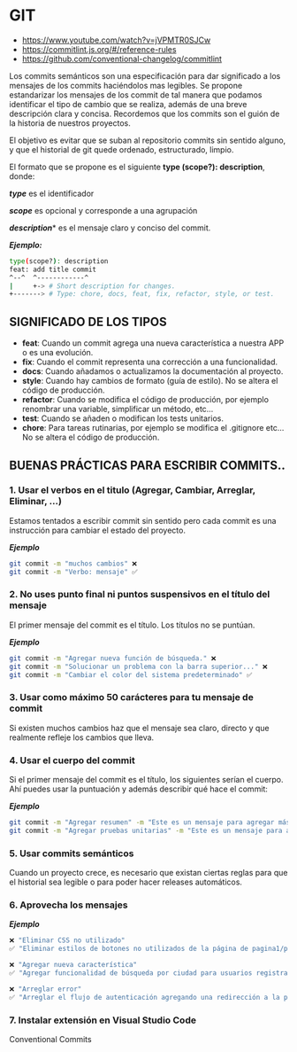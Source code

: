 
# GIT

- https://www.youtube.com/watch?v=jVPMTR0SJCw
- https://commitlint.js.org/#/reference-rules
- https://github.com/conventional-changelog/commitlint

Los commits semánticos son una especificación para dar significado a los mensajes de los commits haciéndolos mas legibles.  Se propone estandarizar los mensajes de los commit de tal manera que podamos identificar el tipo de cambio que se realiza, además de una breve descripción clara y concisa. Recordemos que los commits son el guión de la historia de nuestros proyectos.

El objetivo es evitar que se suban al repositorio commits sin sentido alguno, y que el historial de git quede ordenado, estructurado, limpio. 

El formato que se propone es el siguiente **type (scope?): description**, donde:

***type*** es el identificador

***scope*** es opcional y corresponde a una agrupación

***description**** es el mensaje claro y conciso del commit. 

***Ejemplo:***

```bash
type(scope?): description
feat: add title commit
^--^  ^------------^
|     +-> # Short description for changes.
+-------> # Type: chore, docs, feat, fix, refactor, style, or test.
```
## SIGNIFICADO DE LOS TIPOS

-   **feat**: Cuando un commit agrega una nueva característica a nuestra APP o es una evolución.
-   **fix**: Cuando el commit representa una corrección a una funcionalidad.
-   **docs**: Cuando añadamos o actualizamos la documentación al proyecto.
-   **style**: Cuando hay cambios de formato (guía de estilo). No se altera el código de producción.
-   **refactor**: Cuando se modifica el código de producción, por ejemplo renombrar una variable, simplificar un método, etc…
-   **test**: Cuando se añaden o modifican los tests unitarios.
-   **chore**: Para tareas rutinarias, por ejemplo se modifica el .gitignore etc… No se altera el código de producción.

## BUENAS PRÁCTICAS PARA ESCRIBIR COMMITS..

### 1. Usar el verbos en el titulo (Agregar, Cambiar, Arreglar, Eliminar, …)
Estamos tentados a escribir commit sin sentido pero cada commit es una instrucción para cambiar el estado del proyecto.

***Ejemplo***
```bash
git commit -m "muchos cambios" ❌
git commit -m "Verbo: mensaje" ✅
```
### 2. No uses punto final ni puntos suspensivos en el título del mensaje
El primer mensaje del commit es el título. Los títulos no se puntúan.

***Ejemplo***
```bash
git commit -m "Agregar nueva función de búsqueda." ❌
git commit -m "Solucionar un problema con la barra superior..." ❌
git commit -m "Cambiar el color del sistema predeterminado" ✅
```
### 3. Usar como máximo 50 carácteres para tu mensaje de commit
Si existen muchos cambios haz que el mensaje sea claro, directo y que realmente refleje los cambios que lleva.

### 4. Usar el cuerpo del commit
Si el primer mensaje del commit es el título, los siguientes serían el cuerpo.
Ahí puedes usar la puntuación y además describir qué hace el commit:

***Ejemplo***
```bash
git commit -m "Agregar resumen" -m "Este es un mensaje para agregar más contexto."✅
git commit -m "Agregar pruebas unitarias" -m "Este es un mensaje para agregar más contexto."✅
```

### 5. Usar commits semánticos
Cuando un proyecto crece, es necesario que existan ciertas reglas para que el historial sea legible o para poder hacer releases automáticos.

### 6. Aprovecha los mensajes

***Ejemplo***
```bash
❌ "Eliminar CSS no utilizado"
✅ "Eliminar estilos de botones no utilizados de la página de pagina1/pagina2"

❌ "Agregar nueva característica"
✅ "Agregar funcionalidad de búsqueda por ciudad para usuarios registrados"

❌ "Arreglar error"
✅ "Arreglar el flujo de autenticación agregando una redirección a la página de inicio"
```
### 7. Instalar extensión en Visual Studio Code
Conventional Commits
